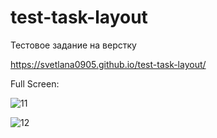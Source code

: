 # test-task-layout
Тестовое задание на верстку

https://svetlana0905.github.io/test-task-layout/

Full Screen:

![11](https://user-images.githubusercontent.com/75973334/198739227-ad080d7d-1b36-456d-9fef-b4b734946e7c.jpg)

![12](https://user-images.githubusercontent.com/75973334/198739484-94290e18-beb6-48f3-86c2-fc937de0477f.jpg)

